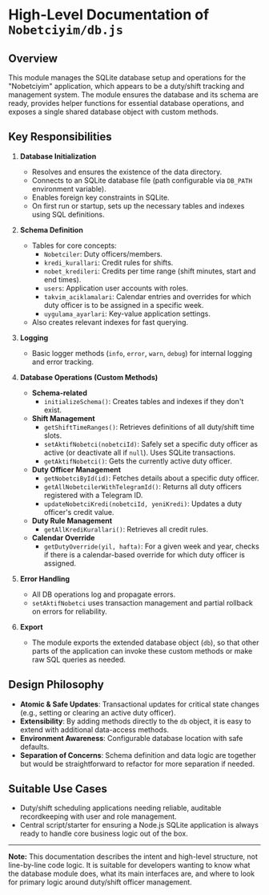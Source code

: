 # High-Level Documentation of `Nobetciyim/db.js`

## Overview

This module manages the SQLite database setup and operations for the "Nobetciyim" application, which appears to be a duty/shift tracking and management system. The module ensures the database and its schema are ready, provides helper functions for essential database operations, and exposes a single shared database object with custom methods.

## Key Responsibilities

1. **Database Initialization**
    - Resolves and ensures the existence of the data directory.
    - Connects to an SQLite database file (path configurable via `DB_PATH` environment variable).
    - Enables foreign key constraints in SQLite.
    - On first run or startup, sets up the necessary tables and indexes using SQL definitions.

2. **Schema Definition**
    - Tables for core concepts:
        - `Nobetciler`: Duty officers/members.
        - `kredi_kurallari`: Credit rules for shifts.
        - `nobet_kredileri`: Credits per time range (shift minutes, start and end times).
        - `users`: Application user accounts with roles.
        - `takvim_aciklamalari`: Calendar entries and overrides for which duty officer is to be assigned in a specific week.
        - `uygulama_ayarlari`: Key-value application settings.
    - Also creates relevant indexes for fast querying.

3. **Logging**
    - Basic logger methods (`info`, `error`, `warn`, `debug`) for internal logging and error tracking.

4. **Database Operations (Custom Methods)**
    - **Schema-related**
        - `initializeSchema()`: Creates tables and indexes if they don't exist.
    - **Shift Management**
        - `getShiftTimeRanges()`: Retrieves definitions of all duty/shift time slots.
        - `setAktifNobetci(nobetciId)`: Safely set a specific duty officer as active (or deactivate all if `null`). Uses SQLite transactions.
        - `getAktifNobetci()`: Gets the currently active duty officer.
    - **Duty Officer Management**
        - `getNobetciById(id)`: Fetches details about a specific duty officer.
        - `getAllNobetcilerWithTelegramId()`: Returns all duty officers registered with a Telegram ID.
        - `updateNobetciKredi(nobetciId, yeniKredi)`: Updates a duty officer's credit value.
    - **Duty Rule Management**
        - `getAllKrediKurallari()`: Retrieves all credit rules.
    - **Calendar Override**
        - `getDutyOverride(yil, hafta)`: For a given week and year, checks if there is a calendar-based override for which duty officer is assigned.
   
5. **Error Handling**
    - All DB operations log and propagate errors.
    - `setAktifNobetci` uses transaction management and partial rollback on errors for reliability.

6. **Export**
    - The module exports the extended database object (`db`), so that other parts of the application can invoke these custom methods or make raw SQL queries as needed.

## Design Philosophy

- **Atomic & Safe Updates**: Transactional updates for critical state changes (e.g., setting or clearing an active duty officer).
- **Extensibility**: By adding methods directly to the `db` object, it is easy to extend with additional data-access methods.
- **Environment Awareness**: Configurable database location with safe defaults.
- **Separation of Concerns**: Schema definition and data logic are together but would be straightforward to refactor for more separation if needed.

## Suitable Use Cases

- Duty/shift scheduling applications needing reliable, auditable recordkeeping with user and role management.
- Central script/starter for ensuring a Node.js SQLite application is always ready to handle core business logic out of the box.

---

**Note:** This documentation describes the intent and high-level structure, not line-by-line code logic. It is suitable for developers wanting to know what the database module does, what its main interfaces are, and where to look for primary logic around duty/shift officer management.